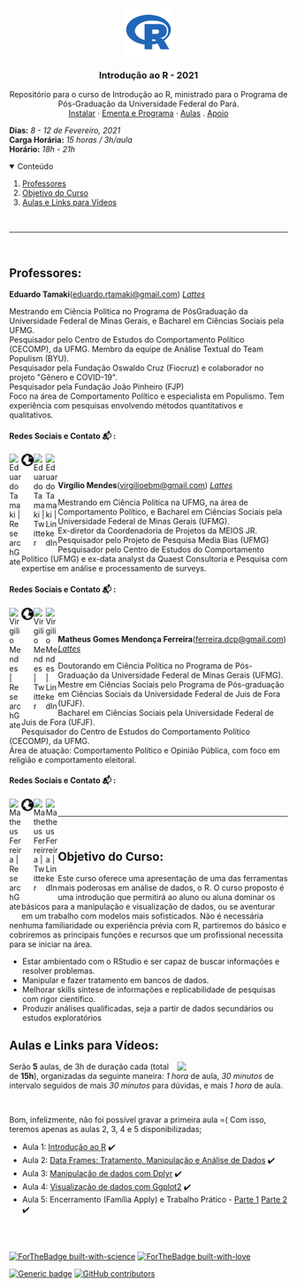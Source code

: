 
<p align="center">
  <img align='center' src="Img/R.png" width="90">
    <h3 align="center"> Introdução ao R - 2021 </h3>
    </p>
    


<p align="center">
  Repositório para o curso de Introdução ao R, ministrado para o Programa de Pós-Graduação da Universidade Federal do Pará.
    <br />
    <a href="https://github.com/Ttytamaki/Intro_R_2021/tree/main/Guias%20de%20Instala%C3%A7%C3%A3o">Instalar</a>
    ·
    <a href="https://github.com/Ttytamaki/Intro_R_2021/tree/main/Ementa">Ementa e Programa</a>
    ·
    <a href="https://github.com/Ttytamaki/Intro_R_2021/tree/main/Aulas">Aulas</a>
    .
  <a href="https://github.com/Ttytamaki/Intro_R_2021/tree/main/Materiais%20de%20Apoio">Apoio</a>
  </p>
</p>



**Dias:** *8 - 12 de Fevereiro, 2021* <br />
**Carga Horária:** *15 horas / 3h/aula* <br />
**Horário:** *18h - 21h* <br />


<!-- TABLE OF CONTENTS -->
<details open="open">
  <summary>Conteúdo</summary>
  <ol>
    <li>
      <a href="#professores">Professores</a>
    </li>
    <li>
      <a href="#objetivo-do-curso">Objetivo do Curso</a>
    </li>
    <li><a href="#aulas-e-links-para-vídeos">Aulas e Links para Vídeos</a></li>
  </ol>
</details>

<br />

******

<br />

## Professores:

**Eduardo Tamaki**([eduardo.rtamaki@gmail.com](mailto:eduardo.rtamaki@gmail.com))
[*Lattes*](http://lattes.cnpq.br/5391631247832365)

Mestrando em Ciência Política no Programa de Pós­Graduação da Universidade Federal de Minas Gerais, e Bacharel em Ciências Sociais pela UFMG. <br />
Pesquisador pelo Centro de Estudos do Comportamento Político (CECOMP), da UFMG. Membro da equipe de Análise Textual do Team Populism (BYU). <br />
Pesquisador pela Fundação Oswaldo Cruz (Fiocruz) e colaborador no projeto "Gênero e COVID-19". <br />
Pesquisador pela Fundação João Pinheiro (FJP) <br />
Foco na área de Comportamento Político e especialista em Populismo. Tem experiência com pesquisas envolvendo métodos quantitativos e qualitativos. <br />

#### Redes Sociais e Contato :mailbox_with_mail: :
[<img align="left" alt="Eduardo Tamaki | ResearchGate" width="22px" src="https://cdn.jsdelivr.net/npm/simple-icons@v3/icons/researchgate.svg" />][researchgate]
[<img align="left" alt="Ttytamaki.github.io" width="22px" src="https://raw.githubusercontent.com/iconic/open-iconic/master/svg/globe.svg" />][website]
[<img align="left" alt="Eduardo Tamaki | Twitter" width="22px" src="https://cdn.jsdelivr.net/npm/simple-icons@v3/icons/twitter.svg" />][twitter]
[<img align="left" alt="Eduardo Tamaki | LinkedIn" width="22px" src="https://cdn.jsdelivr.net/npm/simple-icons@v3/icons/linkedin.svg" />][linkedin]

<br />


<br />

**Virgílio Mendes**([virgilioebm@gmail.com](mailto:virgilioebm@gmail.com))
[*Lattes*](http://lattes.cnpq.br/3781647781988333)

Mestrando em Ciência Política na UFMG, na área de Comportamento Político, e Bacharel em Ciências Sociais pela Universidade Federal de Minas Gerais (UFMG). <br />
Ex-diretor da Coordenadoria de Projetos da MEIOS JR. <br />
Pesquisador pelo Projeto de Pesquisa Media Bias (UFMG) <br />
Pesquisador pelo Centro de Estudos do Comportamento Político (UFMG) e ex-data analyst da Quaest Consultoria e Pesquisa com expertise em análise e processamento de surveys.  <br />

#### Redes Sociais e Contato :mailbox_with_mail: :
[<img align="left" alt="Virgilio Mendes | ResearchGate" width="22px" src="https://cdn.jsdelivr.net/npm/simple-icons@v3/icons/researchgate.svg" />][researchgate2]
[<img align="left" alt="virgiliomendes.github.io" width="22px" src="https://raw.githubusercontent.com/iconic/open-iconic/master/svg/globe.svg" />][website2]
[<img align="left" alt="Virgilio Mendes | Twitter" width="22px" src="https://cdn.jsdelivr.net/npm/simple-icons@v3/icons/twitter.svg" />][twitter2]
[<img align="left" alt="Virgilio Mendes | LinkedIn" width="22px" src="https://cdn.jsdelivr.net/npm/simple-icons@v3/icons/linkedin.svg" />][linkedin2]

<br />


<br />


**Matheus Gomes Mendonça Ferreira**([ferreira.dcp@gmail.com](mailto:ferreira.dcp@gmail.com))
[*Lattes*](http://lattes.cnpq.br/1749611392497058])

Doutorando em Ciência Política no Programa de Pós-Graduação da Universidade Federal de Minas Gerais (UFMG). <br />
Mestre em Ciências Sociais pelo Programa de Pós-graduação em Ciências Sociais da Universidade Federal de Juis de Fora (UFJF). <br />
Bacharel em Ciências Sociais pela Universidade Federal de Juis de Fora (UFJF). <br />
Pesquisador do Centro de Estudos do Comportamento Político (CECOMP), da UFMG. <br />
Área de atuação: Comportamento Político e Opinião Pública, com foco em religião e comportamento eleitoral.

#### Redes Sociais e Contato :mailbox_with_mail: :
[<img align="left" alt="Matheus Ferreira | ResearchGate" width="22px" src="https://cdn.jsdelivr.net/npm/simple-icons@v3/icons/researchgate.svg" />][researchgate3]
[<img align="left" alt="https://github.com/mathpol" width="22px" src="https://raw.githubusercontent.com/iconic/open-iconic/master/svg/globe.svg" />][website3]
[<img align="left" alt="Matheus Ferreira | Twitter" width="22px" src="https://cdn.jsdelivr.net/npm/simple-icons@v3/icons/twitter.svg" />][twitter3]
[<img align="left" alt="Matheus Ferreira | LinkedIn" width="22px" src="https://cdn.jsdelivr.net/npm/simple-icons@v3/icons/linkedin.svg" />][linkedin3]


<br />


****

<br />


## Objetivo do Curso:
Este curso oferece uma apresentação de uma das ferramentas mais poderosas em análise de dados, o R. O curso proposto é uma introdução que permitirá ao aluno ou aluna dominar os básicos para a manipulação e visualização de dados, ou se aventurar em um trabalho com modelos mais sofisticados. Não é necessária nenhuma familiaridade ou experiência prévia com R, partiremos do básico e cobriremos as principais funções e recursos que um profissional necessita para se iniciar na área.

- Estar ambientado com o RStudio e ser capaz de buscar informações e resolver problemas.
- Manipular e fazer tratamento em bancos de dados.
- Melhorar skills síntese de informações e replicabilidade de pesquisas com rigor científico.
- Produzir análises qualificadas, seja a partir de dados secundários ou estudos exploratórios

## Aulas e Links para Vídeos:

<img align='right' src="https://media.giphy.com/media/5ndklThG9vUUdTmgMn/giphy.gif" width="200">

Serão **5** aulas, de 3h de duração cada (total de **15h**), organizadas da seguinte maneira: *1 hora* de aula, *30 minutos* de intervalo seguidos de mais *30 minutos* para dúvidas, e mais *1 hora* de aula. 

<br />

Bom, infelizmente, não foi possível gravar a primeira aula =(
Com isso, teremos apenas as aulas 2, 3, 4 e 5 disponibilizadas;


- Aula 1: [Introdução ao R](https://youtu.be/gmue8ZfVsNc) :heavy_check_mark:
- Aula 2: [Data Frames: Tratamento, Manipulação e Análise de Dados](https://tldv.io/app/videos/1612905258092-google-meet-vne-zoev-zbc.mp4) :heavy_check_mark:
- Aula 3: [Manipulação de dados com Dplyr](https://tldv.io/app/videos/1612992054775-google-meet-vne-zoev-zbc.mp4) :heavy_check_mark:
- Aula 4: [Visualização de dados com Ggplot2](https://tldv.io/app/videos/1613078683101-google-meet-vne-zoev-zbc.mp4) :heavy_check_mark:
- Aula 5: Encerramento (Família Apply) e Trabalho Prático - [Parte 1](https://tldv.io/app/videos/1613165318999-google-meet-vne-zoev-zbc.mp4) [Parte 2](https://tldv.io/app/videos/1613168783743-google-meet-vne-zoev-zbc.mp4) :heavy_check_mark:



<br />
<br />



[![ForTheBadge built-with-science](http://ForTheBadge.com/images/badges/built-with-science.svg)](https://GitHub.com/Naereen/)
[![ForTheBadge built-with-love](http://ForTheBadge.com/images/badges/built-with-love.svg)](https://GitHub.com/Naereen/)


[researchgate]: https://www.researchgate.net/profile/Eduardo_Ryo_Tamaki
[website]: https://github.com/Ttytamaki
[twitter]: https://twitter.com/Ttytamaki
[linkedin]: https://www.linkedin.com/in/eduardo-ryô-tamaki-5b936811a

[researchgate2]: https://www.researchgate.net/profile/Virgilio_Mendes3
[website2]: https://virgiliomendes.github.io
[twitter2]: https://twitter.com/Mendes_txt
[linkedin2]: https://www.linkedin.com/in/virgiliomendes/

[researchgate3]: https://www.researchgate.net/profile/Matheus_Ferreira38
[website3]: https://github.com/mathpol
[twitter3]: https://twitter.com/matferreira19
[linkedin3]: https://www.linkedin.com/in/matheus-ferreira-20417916/


[![Generic badge](https://img.shields.io/badge/Updated-Yes-<GREEN>.svg)](https://shields.io/)
[![GitHub contributors](https://img.shields.io/github/contributors/Naereen/StrapDown.js.svg)](https://GitHub.com/Naereen/StrapDown.js/graphs/contributors/)


